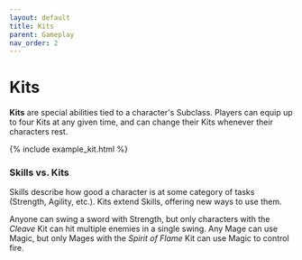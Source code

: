```yaml
---
layout: default
title: Kits
parent: Gameplay
nav_order: 2
---
```


# Kits

**Kits** are special abilities tied to a character's Subclass. Players can equip up to four Kits at any given time, and can change their Kits whenever their characters rest.

{% include example_kit.html %}

### Skills vs. Kits

Skills describe how good a character is at some category of tasks (Strength, Agility, etc.). Kits extend Skills, offering new ways to use them.

Anyone can swing a sword with Strength, but only characters with the _Cleave_ Kit can hit multiple enemies in a single swing. Any Mage can use Magic, but only Mages with the _Spirit of Flame_ Kit can use Magic to control fire.
